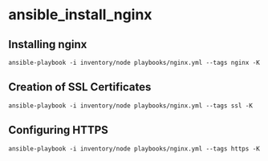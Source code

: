 # ansible_install_nginx

## Installing  nginx

`ansible-playbook -i inventory/node playbooks/nginx.yml --tags nginx -K`

## Creation of SSL Certificates

`ansible-playbook -i inventory/node playbooks/nginx.yml --tags ssl -K`

## Configuring HTTPS

`ansible-playbook -i inventory/node playbooks/nginx.yml --tags https -K`
